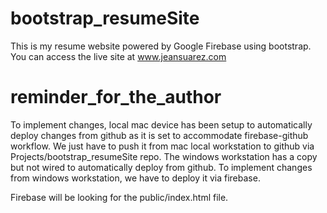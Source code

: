 # bootstrap_resumeSite
This is  my resume website powered by Google Firebase using bootstrap. You can access the live site at www.jeansuarez.com

# reminder_for_the_author
To implement changes, local mac device has been setup to automatically deploy changes from github as it is set to accommodate firebase-github workflow. We just have to push it from mac local workstation to github via Projects/bootstrap_resumeSite repo. The windows workstation has a copy but not wired to automatically deploy from github. To implement changes from windows workstation, we have to deploy it via firebase. 

Firebase will be looking for the public/index.html file. 